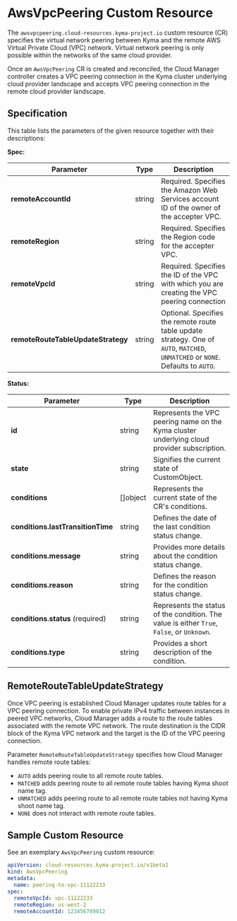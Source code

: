 # AwsVpcPeering Custom Resource

The `awsvpcpeering.cloud-resources.kyma-project.io` custom resource (CR) specifies the virtual network peering between Kyma and the remote AWS Virtual Private Cloud (VPC) network. Virtual network peering is only possible within the networks of the same cloud provider.

Once an `AwsVpcPeering` CR is created and reconciled, the Cloud Manager controller creates a VPC peering connection in the Kyma cluster underlying cloud provider landscape and accepts VPC peering connection in the remote cloud provider landscape.

## Specification

This table lists the parameters of the given resource together with their descriptions:

**Spec:**

| Parameter                          | Type   | Description                                                                                                                      |
|------------------------------------|--------|----------------------------------------------------------------------------------------------------------------------------------|
| **remoteAccountId**                | string | Required. Specifies the Amazon Web Services account ID of the owner of the accepter VPC.                                         |
| **remoteRegion**                   | string | Required. Specifies the Region code for the accepter VPC.                                                                        |
| **remoteVpcId**                    | string | Required. Specifies the ID of the VPC with which you are creating the VPC peering connection                                     |
| **remoteRouteTableUpdateStrategy** | string | Optional. Specifies the remote route table update strategy. One of `AUTO`, `MATCHED`, `UNMATCHED` or `NONE`. Defaults to `AUTO`. |

**Status:**

| Parameter                         | Type       | Description                                                                                 |
|-----------------------------------|------------|---------------------------------------------------------------------------------------------|
| **id**                            | string     | Represents the VPC peering name on the Kyma cluster underlying cloud provider subscription. |
| **state**                         | string     | Signifies the current state of CustomObject.                                                |
| **conditions**                    | \[\]object | Represents the current state of the CR's conditions.                                        |
| **conditions.lastTransitionTime** | string     | Defines the date of the last condition status change.                                       |
| **conditions.message**            | string     | Provides more details about the condition status change.                                    |
| **conditions.reason**             | string     | Defines the reason for the condition status change.                                         |
| **conditions.status** (required)  | string     | Represents the status of the condition. The value is either `True`, `False`, or `Unknown`.  |
| **conditions.type**               | string     | Provides a short description of the condition.                                              |

## RemoteRouteTableUpdateStrategy

Once VPC peering is established Cloud Manager updates route tables for a VPC peering connection. To enable private IPv4 
traffic between instances in peered VPC networks, Cloud Manager adds a route to the route tables associated with the 
remote VPC network. The route destination is the CIDR block of the Kyma VPC network and the target is the ID of the VPC 
peering connection.

Parameter `RemoteRouteTableUpdateStrategy` specifies how Cloud Manager handles remote route tables:
- `AUTO` adds peering route to all remote route tables.
- `MATCHED` adds peering route to all remote route tables having Kyma shoot name tag.
- `UNMATCHED` adds peering route to all remote route tables not having Kyma shoot name tag.
- `NONE` does not interact with remote route tables.

## Sample Custom Resource

See an exemplary `AwsVpcPeering` custom resource:

```yaml
apiVersion: cloud-resources.kyma-project.io/v1beta1
kind: AwsVpcPeering
metadata:
  name: peering-to-vpc-11122233
spec:
  remoteVpcId: vpc-11122233
  remoteRegion: us-west-2
  remoteAccountId: 123456789012
```
